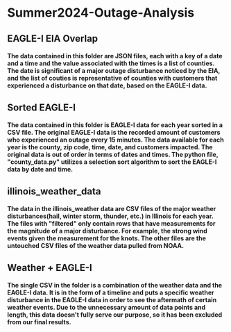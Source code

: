 # Summer2024-Outage-Analysis

## EAGLE-I EIA Overlap
#### The data contained in this folder are JSON files, each with a key of a date and a time and the value associated with the times is a list of counties. The date is significant of a major outage disturbance noticed by the EIA, and the list of couties is representative of counties with customers that experienced a disturbance on that date, based on the EAGLE-I data.

## Sorted EAGLE-I
#### The data contained in this folder is EAGLE-I data for each year sorted in a CSV file. The original EAGLE-I data is the recorded amount of customers who experienced an outage every 15 minutes. The data available for each year is the county, zip code, time, date, and customers impacted. The original data is out of order in terms of dates and times. The python file, "county_data.py" utilizes a selection sort algorithm to sort the EAGLE-I data by date and time. 

## illinois_weather_data
#### The data in the illinois_weather data are CSV files of the major weather disturbances(hail, winter storm, thunder, etc.) in Illinois for each year. The files with "filtered" only contain rows that have measurements for the magnitude of a major disturbance. For example, the strong wind events given the measurement for the knots. The other files are the untouched CSV files of the weather data pulled from NOAA.

## Weather + EAGLE-I
#### The single CSV in the folder is a combination of the weather data and the EAGLE-I data. It is in the form of a timeline and puts a specific weather disturbance in the EAGLE-I data in order to see the aftermath of certain weather events. Due to the unnecessary amount of data points and length, this data doesn't fully serve our purpose, so it has been excluded from our final results.
